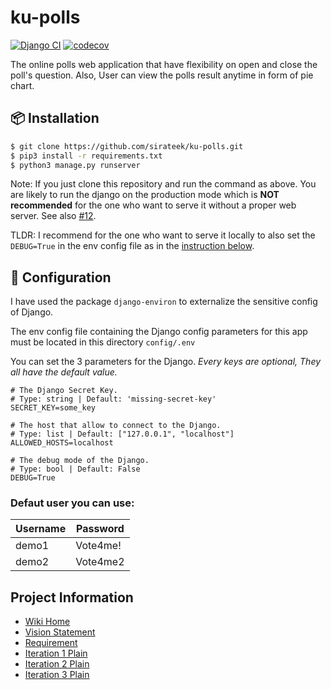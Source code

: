# ku-polls

[![Django CI](https://github.com/sirateek/ku-polls/actions/workflows/django.yml/badge.svg)](https://github.com/sirateek/ku-polls/actions/workflows/django.yml)
[![codecov](https://codecov.io/gh/sirateek/ku-polls/branch/master/graph/badge.svg?token=1YYGRMFOA3)](https://codecov.io/gh/sirateek/ku-polls)

The online polls web application that have flexibility on open and close the poll's question. Also, User can view the polls result anytime in form of pie chart.

## 📦 Installation

```bash
$ git clone https://github.com/sirateek/ku-polls.git
$ pip3 install -r requirements.txt
$ python3 manage.py runserver
```

Note: If you just clone this repository and run the command as above. You are likely to run the django on the production mode which is **NOT recommended** for the one who want to serve it without a proper web server. See also [#12](https://github.com/sirateek/ku-polls/issues/12#issuecomment-922686620).

TLDR: I recommend for the one who want to serve it locally to also set the `DEBUG=True` in the env config file as in the [instruction below](#-Configuration).

## 🔧 Configuration

I have used the package `django-environ` to externalize the sensitive config of Django.

The env config file containing the Django config parameters for this app must be located in this directory `config/.env`

You can set the 3 parameters for the Django. _Every keys are optional, They all have the default value._

```env
# The Django Secret Key.
# Type: string | Default: 'missing-secret-key'
SECRET_KEY=some_key

# The host that allow to connect to the Django.
# Type: list | Default: ["127.0.0.1", "localhost"]
ALLOWED_HOSTS=localhost

# The debug mode of the Django.
# Type: bool | Default: False
DEBUG=True
```

### Defaut user you can use:

| Username | Password |
| -------- | -------- |
| demo1    | Vote4me! |
| demo2    | Vote4me2 |

## Project Information

- [Wiki Home](../../wiki/Home)
- [Vision Statement](../../wiki/Vision%20Statement)
- [Requirement](../../wiki/Requirements)
- [Iteration 1 Plain](../../wiki/Iteration%201)
- [Iteration 2 Plain](../../wiki/Iteration%202)
- [Iteration 3 Plain](../../wiki/Iteration%203)
